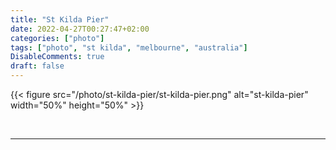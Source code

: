 ```yaml
---
title: "St Kilda Pier"
date: 2022-04-27T00:27:47+02:00
categories: ["photo"]
tags: ["photo", "st kilda", "melbourne", "australia"]
DisableComments: true
draft: false
---
```


{{< figure src="/photo/st-kilda-pier/st-kilda-pier.png" alt="st-kilda-pier" width="50%" height="50%" >}}

<br>

---